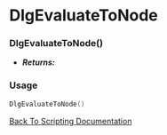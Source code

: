 # DlgEvaluateToNode

### DlgEvaluateToNode()
- ***Returns:*** 

### Usage

```Lua
DlgEvaluateToNode()
```


[Back To Scripting Documentation](../README.md)
